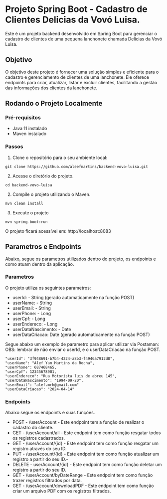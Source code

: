 # Projeto Spring Boot - Cadastro de Clientes Delicias da Vovó Luisa.

Este é um projeto backend desenvolvido em Spring Boot para gerenciar o cadastro de clientes de uma pequena lanchonete chamada Delicias da Vovó Luisa.

## Objetivo

O objetivo deste projeto é fornecer uma solução simples e eficiente para o cadastro e gerenciamento de clientes de uma lanchonete. Ele oferece endpoints para criar, atualizar, listar e excluir clientes, facilitando a gestão das informações dos clientes da lanchonete.

## Rodando o Projeto Localmente

### Pré-requisitos

- Java 11 instalado
- Maven instalado

### Passos

1. Clone o repositório para o seu ambiente local:

```
git clone https://github.com/aleefmartins/backend-vovo-luisa.git
```
2. Acesse o diretório do projeto.

```
cd backend-vovo-luisa
```

2. Compile o projeto utilizando o Maven.

```
mvn clean install
```
3. Execute o projeto 

```
mvn spring-boot:run
```

O projeto ficará acessível em: http://localhost:8083

## Parametros e Endpoints

Abaixo, segue os parametros utilizados dentro do projeto, os endpoints e como atuam dentro da aplicação.

### Parametros
O projeto utiliza os seguintes parametros:

- userId: - String (gerado automaticamente na função POST)
- userName: - String
- userEmail: - String
- userPhone: - Long
- userCpf: - Long
- userEndereco: - Long
- userDataNascimento:  - Date
- userDataCriacao: Date (gerado automaticamente na função POST)

Segue abaixo um exemplo de parametro para aplicar utilizar via Postaman:
OBS: lembrar de não enviar o userId, e o userDataCriacao na função POST.
```
"userId": "3f948691-b7b4-4224-a8b3-f4946a7912d8",
"userName": "Alef Yan Martins da Rocha",
"userPhone": 687468465,
"userCpf": 12345678901,
"userEndereco": "Rua Motorista luis de abreu 145",
"userDataNascimento": "1994-09-20",
"userEmail": "alef.mrh@gmail.com"
"userDataCriacao": "2024-04-14"
```

### Endpoints

Abaixo segue os endpoints e suas funções.

- POST - /userAccount - Este endpoint tem a função de realizar o cadastro do cliente.
- GET  - /userAccount/all - Este endpoint tem como função resgatar todos os registros cadastrados.
- GET  - /userAccount/{id} - Este endpoint tem como função resgatar um registro através do seu ID.
- PUT  - /userAccount/{id} - Este endpoint tem como função atualizar um registro a partir do seu ID.- 
- DELETE - userAccount/{id} - Este endpoint tem como função deletar um registro a partir do seu ID.
- GET  - /userAccount/byDateRange - Este endpoint tem como função trazer registros filtrados por data.
- GET  - /userAccount/downloadPDF - Este endpoint tem como função criar um arquivo PDF com os registros filtrados.




